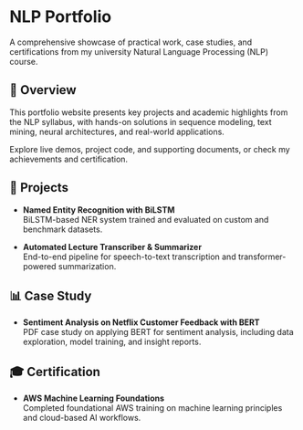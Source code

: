 # NLP Portfolio

A comprehensive showcase of practical work, case studies, and certifications from my university Natural Language Processing (NLP) course.

## 🚀 Overview

This portfolio website presents key projects and academic highlights from the NLP syllabus, with hands-on solutions in sequence modeling, text mining, neural architectures, and real-world applications.

Explore live demos, project code, and supporting documents, or check my achievements and certification.

## 📂 Projects

- **Named Entity Recognition with BiLSTM**  
  BiLSTM-based NER system trained and evaluated on custom and benchmark datasets.  


- **Automated Lecture Transcriber & Summarizer**  
  End-to-end pipeline for speech-to-text transcription and transformer-powered summarization.  


## 📊 Case Study

- **Sentiment Analysis on Netflix Customer Feedback with BERT**  
  PDF case study on applying BERT for sentiment analysis, including data exploration, model training, and insight reports.  


## 🎓 Certification

- **AWS Machine Learning Foundations**  
  Completed foundational AWS training on machine learning principles and cloud-based AI workflows.


